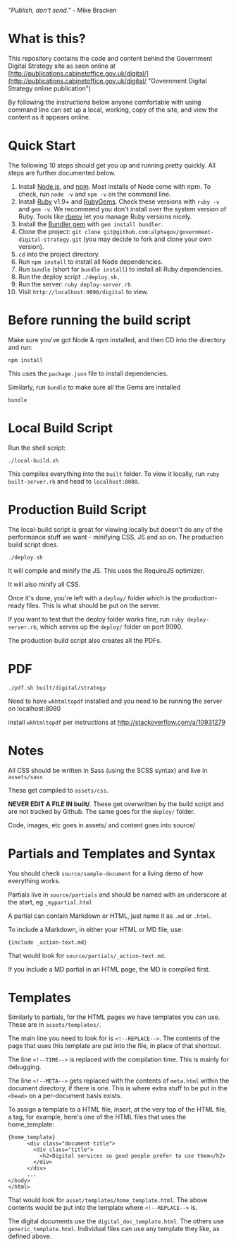 *"Publish, don't send."* - Mike Bracken

# What is this?

This repository contains the code and content behind the Government Digital
Strategy site as seen online at [http://publications.cabinetoffice.gov.uk/digital/](http://publications.cabinetoffice.gov.uk/digital/ "Government Digital Strategy online publication")

By following the instructions below anyone comfortable with using command line can set up a local, working, copy of the site, and view the content as it appears online.

# Quick Start

The following 10 steps should get you up and running pretty quickly. All steps are further documented below.

1. Install [Node.js](http://nodejs.org/), and [npm](https://npmjs.org/). Most installs of Node come with npm. To check, run `node -v` and `npm -v` on the command line.
2. Install [Ruby](http://www.ruby-lang.org/en/) v1.9+ and [RubyGems](http://rubygems.org/). Check these versions with `ruby -v` and `gem -v`. We recommend you don't install over the system version of Ruby. Tools like [rbenv](https://github.com/sstephenson/rbenv) let you manage Ruby versions nicely.
3. Install the [Bundler gem](http://gembundler.com/) with `gem install bundler`.
4. Clone the project: `git clone git@github.com:alphagov/government-digital-strategy.git` (you may decide to fork and clone your own version).
5. `cd` into the project directory.
6. Run `npm install` to install all Node dependencies.
7. Run `bundle` (short for `bundle install`) to install all Ruby dependencies.
8. Run the deploy script `./deploy.sh.`
9. Run the server: `ruby deploy-server.rb`
10. Visit `http://localhost:9090/digital` to view.


# Before running the build script

Make sure you've got Node & npm installed, and then CD into the directory and run:

```
npm install
```

This uses the `package.json` file to install dependencies.

Similarly, run `bundle` to make sure all the Gems are installed

```
bundle
```



# Local Build Script

Run the shell script:

```
./local-build.sh
```

This compiles everything into the `built` folder. To view it locally, run `ruby built-server.rb` and head to `localhost:8080`.


# Production Build Script

The local-build script is great for viewing locally but doesn't do any of the performance stuff we want - minifying CSS, JS and so on. The production build script does.

```
./deploy.sh
```

It will compile and minify the JS. This uses the RequireJS optimizer.

It will also minify all CSS.

Once it's done, you're left with a `deploy/` folder which is the production-ready files. This is what should be put on the server.

If you want to test that the deploy folder works fine, run `ruby deploy-server.rb`, which serves up the `deploy/` folder on port 9090.

The production build script also creates all the PDFs.



# PDF

```
./pdf.sh built/digital/strategy
```

Need to have `wkhtmltopdf` installed and you need to be running the server on localhost:8080

install `wkhtmltopdf` per instructions at http://stackoverflow.com/a/10931279

# Notes

All CSS should be written in Sass (using the SCSS syntax) and live in `assets/sass`

These get compiled to `assets/css`.

__NEVER EDIT A FILE IN built/__. These get overwritten by the build script and are not tracked by Github. The same goes for the `deploy/` folder.

Code, images, etc goes in assets/ and content goes into source/

# Partials and Templates and Syntax

You should check `source/sample-document` for a living demo of how everything works.

Partials live in `source/partials` and should be named with an underscore at the start, eg `_mypartial.html`

A partial can contain Markdown or HTML, just name it as `.md` or `.html`.

To include a Markdown, in either your HTML or MD file, use:

```
{include _action-text.md}
```

That would look for `source/partials/_action-text.md`.

If you include a MD partial in an HTML page, the MD is compiled first.

# Templates

Similarly to partials, for the HTML pages we have templates you can use. These are in `assets/templates/`.

The main line you need to look for is `<!--REPLACE-->`. The contents of the page that uses this template are put into the file, in place of that shortcut.

The line `<!--TIME-->` is replaced with the compilation time. This is mainly for debugging.

The line `<!--META-->` gets replaced with the contents of `meta.html` within the document directory, if there is one. This is where extra stuff to be put in the `<head>` on a per-document basis exists.

To assign a template to a HTML file, insert, at the very top of the HTML file, a tag, for example, here's one of the HTML files that uses the home_template:

```
{home_template}
      <div class="document-title">
        <div class="title">
          <h2>Digital services so good people prefer to use them</h2>
        </div>
      </div>
      ...
</body>
</html>
```

That would look for `asset/templates/home_template.html`. The above contents would be put into the template where `<!--REPLACE-->` is.

The digital documents use the `digital_doc_template.html`. The others use `generic_template.html`. Individual files can use any template they like, as defined above.
